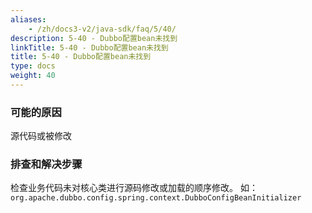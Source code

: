 ```yaml
---
aliases:
    - /zh/docs3-v2/java-sdk/faq/5/40/
description: 5-40 - Dubbo配置bean未找到
linkTitle: 5-40 - Dubbo配置bean未找到
title: 5-40 - Dubbo配置bean未找到
type: docs
weight: 40
---
```



### 可能的原因

源代码或被修改

### 排查和解决步骤

检查业务代码未对核心类进行源码修改或加载的顺序修改。
如：`org.apache.dubbo.config.spring.context.DubboConfigBeanInitializer`